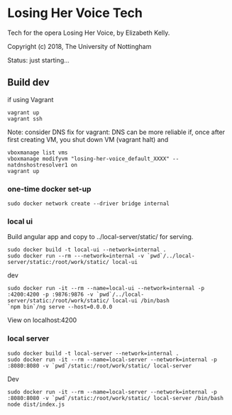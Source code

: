 # Losing Her Voice Tech

Tech for the opera Losing Her Voice, by Elizabeth Kelly.

Copyright (c) 2018, The University of Nottingham

Status: just starting...

## Build dev

if using Vagrant
```
vagrant up
vagrant ssh
```

Note: consider DNS fix for vagrant: DNS can be more reliable if, once after first creating VM, you shut down VM (vagrant halt) and
```
vboxmanage list vms
vboxmanage modifyvm "losing-her-voice_default_XXXX" --natdnshostresolver1 on
vagrant up
```

### one-time docker set-up

```
sudo docker network create --driver bridge internal
```

### local ui

Build angular app and copy to ../local-server/static/ for serving.

```
sudo docker build -t local-ui --network=internal .
sudo docker run --rm ---network=internal -v `pwd`/../local-server/static:/root/work/static/ local-ui
```

dev
```
sudo docker run -it --rm --name=local-ui --network=internal -p :4200:4200 -p :9876:9876 -v `pwd`/../local-server/static:/root/work/static/ local-ui /bin/bash
`npm bin`/ng serve --host=0.0.0.0
```
View on localhost:4200

### local server

```
sudo docker build -t local-server --network=internal .
sudo docker run -it --rm --name=local-server --network=internal -p :8080:8080 -v `pwd`/static:/root/work/static/ local-server
```

Dev
```
sudo docker run -it --rm --name=local-server --network=internal -p :8080:8080 -v `pwd`/static:/root/work/static/ local-server /bin/bash
node dist/index.js
```

